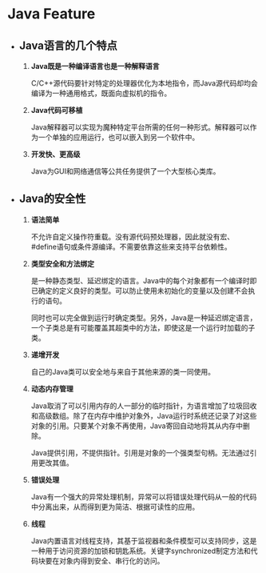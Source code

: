 <!DOCTYPE html>
<html>
<head>
<meta charset = "utf-8">    
</head> 

<body>
<h1>Java Feature</h1>
<ul>
    <li>
        <h2>Java语言的几个特点</h2>
        <ol>
            <li>
                <b>Java既是一种编译语言也是一种解释语言</b>
                <p>C/C++源代码要针对特定的处理器优化为本地指令，而Java源代码却均会编译为一种通用格式，既面向虚拟机的指令。</p>
            </li>
            <li>
                <b>Java代码可移植</b>
                <p>Java解释器可以实现为魔种特定平台所需的任何一种形式。解释器可以作为一个单独的应用运行，也可以嵌入到另一个软件中。</p>
            </li>
            <li>
                <b>开发快、更高级</b>
                <p>Java为GUI和网络通信等公共任务提供了一个大型核心类库。</p>
            </li>
        </ol>
    </li>
    <li>
        <h2>Java的安全性</h2>
        <ol>
            <li><b>语法简单</b>
                <p>不允许自定义操作符重载。没有源代码预处理器，因此就没有宏、#define语句或条件源编译。不需要依靠这些来支持平台依赖性。</p>
            </li>
            <li><b>类型安全和方法绑定</b>
                <p>是一种静态类型、延迟绑定的语言。Java中的每个对象都有一个编译时即已确定的定义良好的类型。可以防止使用未初始化的变量以及创建不会执行的语句。</p>
                <p>同时也可以完全做到运行时确定类型。另外，Java是一种延迟绑定语言，一个子类总是有可能覆盖其超类中的方法，即使这是一个运行时加载的子类。</p>
            </li>
            <li>
                <b>递增开发</b>
                <p>自己的Java类可以安全地与来自于其他来源的类一同使用。</p>
            </li>
            <li>
                <b>动态内存管理</b>
                <p>Java取消了可以引用内存的人一部分的临时指针，为语言增加了垃圾回收和高级数组。除了在内存中维护对象外，Java运行时系统还记录了对这些对象的引用。只要某个对象不再使用，Java寄回自动地将其从内存中删除。</p>
                <p>Java提供引用，不提供指针。引用是对象的一个强类型句柄。无法通过引用更改其值。</p>
            </li>
            <li>
                <b>错误处理</b>
                <p> Java有一个强大的异常处理机制，异常可以将错误处理代码从一般的代码中分离出来，从而得到更为简洁、根据可读性的应用。</p>
            </li>
            <li>
                <b>线程</b>
                <p>Java内置语言对线程支持，其基于监视器和条件模型可以支持同步，这是一种用于访问资源的加锁和钥匙系统。关键字synchronized制定方法和代码块要在对象内得到安全、串行化的访问。</p>
            </li>
        </ol>
    </li>
</ul>
</body>
</html>

